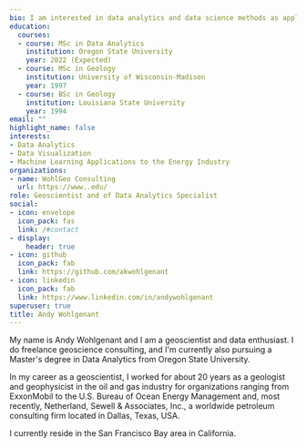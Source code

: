 ```yaml
---
bio: I am interested in data analytics and data science methods as applied to problems in the energy industry.
education:
  courses:
  - course: MSc in Data Analytics
    institution: Oregon State University
    year: 2022 (Expected)
  - course: MSc in Geology
    institution: University of Wisconsin-Madison
    year: 1997
  - course: BSc in Geology
    institution: Louisiana State University
    year: 1994
email: ""
highlight_name: false
interests:
- Data Analytics
- Data Visualization
- Machine Learning Applications to the Energy Industry
organizations:
- name: WohlGeo Consulting
  url: https://www..edu/
role: Geoscientist and of Data Analytics Specialist
social:
- icon: envelope
  icon_pack: fas
  link: /#contact
- display:
    header: true
- icon: github
  icon_pack: fab
  link: https://github.com/akwohlgenant
- icon: linkedin
  icon_pack: fab
  link: https://www.linkedin.com/in/andywohlgenant
superuser: true
title: Andy Wohlgenant
---
```


My name is Andy Wohlgenant and I am a geoscientist and data enthusiast.  I do freelance geoscience consulting, and I'm currently also pursuing a Master's degree in Data Analytics from Oregon State University.

In my career as a geoscientist, I worked for about 20 years as a geologist and geophysicist in the oil and gas industry for organizations ranging from ExxonMobil to the U.S. Bureau of Ocean Energy Management and, most recently, Netherland, Sewell & Associates, Inc., a worldwide petroleum consulting firm located in Dallas, Texas, USA.

I currently reside in the San Francisco Bay area in California.
